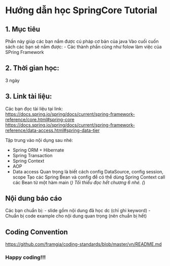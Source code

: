 # Hướng dẫn học SpringCore Tutorial

## 1. Mục tiêu
Phần này giúp các bạn nắm được cú pháp cơ bản của java
Vào cuối cuốn sách các bạn sẽ nắm được:
	- Các thành phần cũng như folow làm việc của SPring Framework

## 2. Thời gian học:
3 ngày

## 3. Link tài liệu:
Các bạn đọc tài liệu tại link:
https://docs.spring.io/spring/docs/current/spring-framework-reference/core.html#spring-core
https://docs.spring.io/spring/docs/current/spring-framework-reference/data-access.html#spring-data-tier

Tập trung vào nội dụng sau nhé:
- Spring ORM + Hibernate
- Spring Transaction
- Spring Context
- AOP
- Data access
Quan trọng là biết cách config DataSource, config session, scope
Tạo các Spring Bean và config để có thể dùng Spring Context call các Bean từ một hàm main
(*) Tối thiểu đọc hết chương 6 nhé. (*)

## Nội dung báo cáo
Các bạn chuẩn bị:
	- slide gồm nội dung đã học dc (chỉ ghi keyword)
	- Chuẩn bị code example cho nội dung quan trọng (nên chuẩn bị hết)

## Coding Convention
https://github.com/framgia/coding-standards/blob/master/vn/README.md

### Happy coding!!!
